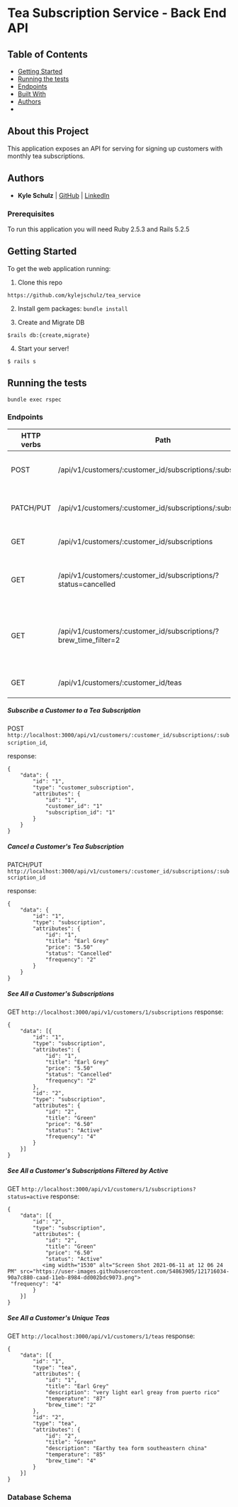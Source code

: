 # Tea Subscription Service - Back End API

## Table of Contents

- [Getting Started](#getting-started)
- [Running the tests](#running-the-tests)
- [Endpoints](#endpoints)
- [Built With](#built-with)
- [Authors](#authors)
- 
## About this Project
This application exposes an API for serving for signing up customers with monthly tea subscriptions.

## Authors
- **Kyle Schulz**
|    [GitHub](https://github.com/kylejschulz) |
[LinkedIn](https://www.linkedin.com/in/kyle-schulz-204056209/)


### Prerequisites

To run this application you will need Ruby 2.5.3 and Rails 5.2.5

## Getting Started

To get the web application running:

1. Clone this repo
```
https://github.com/kylejschulz/tea_service
```

2. Install gem packages: `bundle install`

3. Create and Migrate DB
```
$rails db:{create,migrate}
```

4. Start your server!
```
$ rails s
```

## Running the tests

```
bundle exec rspec
```

### Endpoints
HTTP verbs  | Path                                                               | Use
----------- | ------------------------------------------------------------------ |-------------------------------------------
POST        | /api/v1/customers/:customer_id/subscriptions/:subscription_id      | Subscribe a customer to a tea subscription
PATCH/PUT   | /api/v1/customers/:customer_id/subscriptions/:subscription_id      | Cancel a customer's tea subscription
GET         | /api/v1/customers/:customer_id/subscriptions                       | See all a customer's subscriptions
GET         | /api/v1/customers/:customer_id/subscriptions/?status=cancelled     | See all a customer's subscriptions filtered by status
GET         | /api/v1/customers/:customer_id/subscriptions/?brew_time_filter=2   | See all a customer's subscriptions filtered by teas that have that brew time
GET         | /api/v1/customers/:customer_id/teas                                | See all a customer's unique teas
##### Subscribe a Customer to a Tea Subscription
POST `http://localhost:3000/api/v1/customers/:customer_id/subscriptions/:subscription_id`,

response:
```
{
    "data": {
        "id": "1",
        "type": "customer_subscription",
        "attributes": {
            "id": "1",
            "customer_id": "1"
            "subscription_id": "1"
        }
    }
}
```
##### Cancel a Customer's Tea Subscription
PATCH/PUT `http://localhost:3000/api/v1/customers/:customer_id/subscriptions/:subscription_id`

response:
```
{
    "data": {
        "id": "1",
        "type": "subscription",
        "attributes": {
            "id": "1",
            "title": "Earl Grey"
            "price": "5.50"
            "status": "Cancelled"
            "frequency": "2"
        }
    }
}
```
##### See All a Customer's Subscriptions
GET `http://localhost:3000/api/v1/customers/1/subscriptions`
response:
```
{
    "data": [{
        "id": "1",
        "type": "subscription",
        "attributes": {
            "id": "1",
            "title": "Earl Grey"
            "price": "5.50"
            "status": "Cancelled"
            "frequency": "2"
        },
        "id": "2",
        "type": "subscription",
        "attributes": {
            "id": "2",
            "title": "Green"
            "price": "6.50"
            "status": "Active"
            "frequency": "4"
        }
    }]
}
```

##### See All a Customer's Subscriptions Filtered by Active
GET `http://localhost:3000/api/v1/customers/1/subscriptions?status=active`
response:
```
{
    "data": [{
        "id": "2",
        "type": "subscription",
        "attributes": {
            "id": "2",
            "title": "Green"
            "price": "6.50"
            "status": "Active"
           <img width="1530" alt="Screen Shot 2021-06-11 at 12 06 24 PM" src="https://user-images.githubusercontent.com/54863905/121716034-90a7c880-caad-11eb-8984-dd002bdc9073.png">
 "frequency": "4"
        }
    }]
}
```

##### See All a Customer's Unique Teas
GET `http://localhost:3000/api/v1/customers/1/teas`
response:
```
{
    "data": [{
        "id": "1",
        "type": "tea",
        "attributes": {
            "id": "1",
            "title": "Earl Grey"
            "description": "very light earl greay from puerto rico"
            "temperature": "87"
            "brew_time": "2"
        },
        "id": "2",
        "type": "tea",
        "attributes": {
            "id": "2",
            "title": "Green"
            "description": "Earthy tea form southeastern china"
            "temperature": "85"
            "brew_time": "4"
        }
    }]
}
```
### Database Schema
